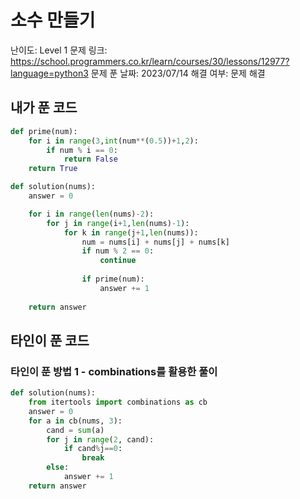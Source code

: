 # 소수 만들기

난이도: Level 1
문제 링크: https://school.programmers.co.kr/learn/courses/30/lessons/12977?language=python3
문제 푼 날짜: 2023/07/14
해결 여부: 문제 해결

## 내가 푼 코드

```python
def prime(num):
    for i in range(3,int(num**(0.5))+1,2):
        if num % i == 0:
            return False
    return True

def solution(nums):
    answer = 0

    for i in range(len(nums)-2):
        for j in range(i+1,len(nums)-1):
            for k in range(j+1,len(nums)):
                num = nums[i] + nums[j] + nums[k]
                if num % 2 == 0:
                    continue
                    
                if prime(num):
                    answer += 1
    
    return answer
```

## 타인이 푼 코드

### 타인이 푼 방법 1 - combinations를 활용한 풀이

```python
def solution(nums):
    from itertools import combinations as cb
    answer = 0
    for a in cb(nums, 3):
        cand = sum(a)
        for j in range(2, cand):
            if cand%j==0:
                break
        else:
            answer += 1
    return answer
```
